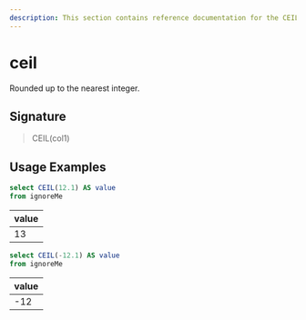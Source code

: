 ```yaml
---
description: This section contains reference documentation for the CEIL function.
---
```


# ceil

Rounded up to the nearest integer.

## Signature

> CEIL(col1)

## Usage Examples

```sql
select CEIL(12.1) AS value
from ignoreMe
```

| value |
| ----- |
| 13    |

```sql
select CEIL(-12.1) AS value
from ignoreMe
```

| value |
| ----- |
| -12   |
